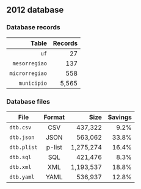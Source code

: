 ## 2012 database

### Database records

|          Table | Records |
| --------------:| -------:|
|           `uf` |      27 |
|  `mesorregiao` |     137 |
| `microrregiao` |     558 |
|    `municipio` |   5,565 |

### Database files

| File        | Format |      Size | Savings |
| ----------- |:------:| ---------:| -------:|
| `dtb.csv`   | CSV    |   437,322 |    9.2% |
| `dtb.json`  | JSON   |   563,062 |   33.8% |
| `dtb.plist` | p-list | 1,275,274 |   16.4% |
| `dtb.sql`   | SQL    |   421,476 |    8.3% |
| `dtb.xml`   | XML    | 1,193,537 |   18.8% |
| `dtb.yaml`  | YAML   |   536,937 |   12.8% |
